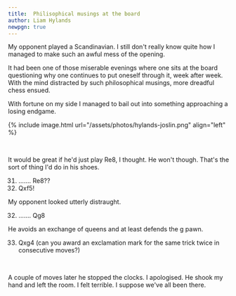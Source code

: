 ```yaml
---
title:  Philisophical musings at the board
author: Liam Hylands
newpgn: true
---
```


My opponent played a Scandinavian. I still don't really know quite how I managed to make such an awful mess of the opening.

It had been one of those miserable evenings where one sits at the board questioning why one continues to put oneself through it, week after week. With the mind distracted by such philosophical musings, more dreadful chess ensued.

With fortune on my side I managed to bail out into something approaching a losing endgame.

{% include image.html url="/assets/photos/hylands-joslin.png" align="left" %}

<div class="clearfix"></div>

<div>

<br/>
<p>It would be great if he'd just play Re8, I thought.  He won't though. That's the sort of thing I'd do in his shoes.</p> 


 31. .......     Re8??<br/>
 32. Qxf5!<br/>

<p>My opponent looked utterly distraught.</p> 

 32. .......  Qg8<br/>

<p>He avoids an exchange of queens and at least defends the g pawn.</p>

 33. Qxg4 (can you award an exclamation mark for the same trick twice in consecutive moves?)
<br/>
</div>

<p>A couple of moves later he stopped the clocks.  I apologised.  He shook my hand and left the room.  I felt terrible.  I suppose we've all been there.</p>

